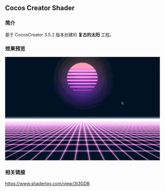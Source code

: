 ## Cocos Creator Shader

### 简介
基于 CocosCreator 3.5.2 版本创建的 **复古的太阳** 工程。

### 效果预览
![image](../../../gif/202208/2022081502.gif)

### 相关链接
https://www.shadertoy.com/view/3t3GDB